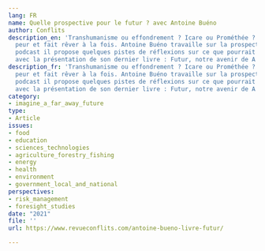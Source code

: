 ```yaml
---
lang: FR
name: Quelle prospective pour le futur ? avec Antoine Buéno
author: Conflits
description_en: 'Transhumanisme ou effondrement ? Icare ou Prométhée ? Le futur fait
  peur et fait rêver à la fois. Antoine Buéno travaille sur la prospective. Dans le
  podcast il propose quelques pistes de réflexions sur ce que pourrait être le futur
  avec la présentation de son dernier livre : Futur, notre avenir de A à Z'
description_fr: 'Transhumanisme ou effondrement ? Icare ou Prométhée ? Le futur fait
  peur et fait rêver à la fois. Antoine Buéno travaille sur la prospective. Dans le
  podcast il propose quelques pistes de réflexions sur ce que pourrait être le futur
  avec la présentation de son dernier livre : Futur, notre avenir de A à Z'
category:
- imagine_a_far_away_future
type:
- Article
issues:
- food
- education
- sciences_technologies
- agriculture_forestry_fishing
- energy
- health
- environment
- government_local_and_national
perspectives:
- risk_management
- foresight_studies
date: "2021"
file: ''
url: https://www.revueconflits.com/antoine-bueno-livre-futur/

---
```

